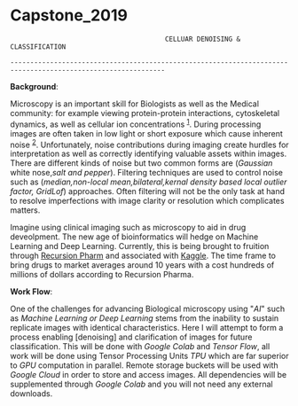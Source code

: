 # Capstone_2019
                                           CELLUAR DENOISING & CLASSIFICATION
                                           
`-------------------------------------------------------------------------------------------------------------`

**Background**:

Microscopy is an important skill for Biologists as well as the Medical community: for example viewing protein-protein interactions, cytoskeletal dynamics, as well as cellular ion concentrations <sup>[1](https://www.nature.com/articles/srep20640)</sup>. During processing images are often taken in low light or short exposure which cause inherent noise <sup>[2](https://ieeexplore.ieee.org/document/8327626)</sup>. 
Unfortunately, noise contributions during imaging create hurdles for interpretation as well as correctly identifying valuable assets within images. There are different kinds of noise but two common forms are (*Gaussian* white nose,*salt and pepper*). Filtering techniques are used to control noise such as (*median,non-local mean,bilateral,kernal density based local outlier factor, GridLof*) approaches. Often filtering will not be the only task at hand to resolve imperfections with image clarity or resolution which complicates matters. 

Imagine using clinical imaging such as microscopy to aid in drug deveolpment. The new age of bioinformatics will hedge on Machine Learning and Deep Learning. Currently, this is being brought to fruition through [Recursion Pharm](https://www.recursionpharma.com) and associated with [Kaggle](https://www.kaggle.com/competitions). The time frame to bring drugs to market averages around 10 years with a cost hundreds of millions of dollars according to Recursion Pharma. 

**Work Flow**: 

One of the challenges for advancing Biological microscopy using "*AI*" such as *Machine Learning or Deep Learning* stems from the inability to sustain replicate images with identical characteristics. Here I will attempt to form a process enabling [denoising] and clarification of images for future classification. This will be done with *Google Colab* and *Tensor Flow*, all work will be done using Tensor Processing Units *TPU* which are far superior to *GPU* computation in parallel. Remote storage buckets will be used with *Google Cloud* in order to store and access images. All dependencies will be supplemented through *Google Colab* and you will not need any external downloads. 




